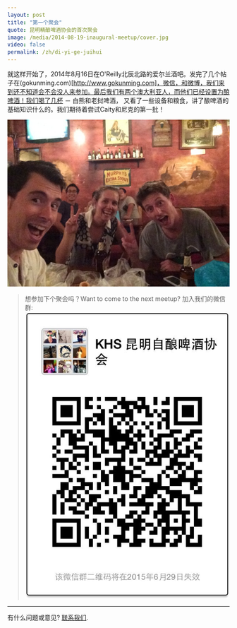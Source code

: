 ```yaml
---
layout: post
title: "第一个聚会"
quote: 昆明精酿啤酒协会的首次聚会
image: /media/2014-08-19-inaugural-meetup/cover.jpg
video: false
permalink: /zh/di-yi-ge-juihui
---
```


就这样开始了，2014年8月16日在O'Reilly北辰北路的爱尔兰酒吧。发完了几个帖子在(gokunming.com)[http://www.gokunming.com]，微信，和微博，我们来到还不知道会不会没人来参加。最后我们有两个澳大利亚人，而他们已经设置为酿啤酒！我们喝了几杯 － 白熊和老挝啤酒， 又看了一些设备和粮食，讲了酿啤酒的基础知识什么的。我们期待着尝试Caity和尼克的第一批！

![左到右: 龘龍, Caity, and Nick](/media/2014-08-19-inaugural-meetup/darryl-caity-nick.jpg)

> 想参加下个聚会吗？Want to come to the next meetup? 加入我们的微信群:
![KHS微信群编码](/media/qr-code.jpg)

-----
有什么问题或意见? [联系我们](mailto:hello@kunmingbeer.org).